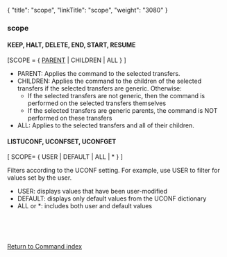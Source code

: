 {
    "title": "scope",
    "linkTitle": "scope",
    "weight": "3080"
}<span id="scope"></span>

### scope

#### KEEP, HALT, DELETE, END,  START, RESUME

\[SCOPE = { <u>PARENT</u> | CHILDREN | ALL } \]

-   PARENT: Applies the command to the selected transfers.
-   CHILDREN: Applies the command to the children of the selected transfers if the selected transfers are generic. Otherwise:
    -   If the selected transfers are not generic, then the command is performed on the selected transfers themselves
    -   If the selected transfers are generic parents, the command is NOT performed on these transfers
-   ALL: Applies to the selected transfers and all of their children.

#### LISTUCONF, UCONFSET, UCONFGET

\[ SCOPE= {
USER | DEFAULT | ALL | \* } \]

Filters according to the UCONF setting. For example, use USER to filter for values set by the user.

-   USER: displays values that have been user-modified
-   DEFAULT: displays only default values from the UCONF dictionary
-   ALL or \*: includes both user and default values

 

 

[Return to Command index](../../)

